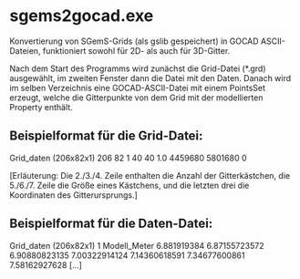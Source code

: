 sgems2gocad.exe
===============

Konvertierung von SGemS-Grids (als gslib gespeichert) in GOCAD ASCII-Dateien, funktioniert sowohl für 2D- als auch für 3D-Gitter.

Nach dem Start des Programms wird zunächst die Grid-Datei (*.grd) ausgewählt, im zweiten Fenster dann die Datei mit den Daten. Danach wird im selben Verzeichnis eine GOCAD-ASCII-Datei mit einem PointsSet erzeugt, welche die Gitterpunkte von dem Grid mit der modellierten Property enthält.

Beispielformat für die Grid-Datei:
----------------------------------

Grid_daten (206x82x1)
206
82
1
40
40
1.0
4459680
5801680
0

[Erläuterung: Die 2./3./4. Zeile enthalten die Anzahl der Gitterkästchen, die 5./6./7. Zeile die Größe eines Kästchens, und die letzten drei die Koordinaten des Gitterursprungs.]

Beispielformat für die Daten-Datei:
----------------------------------

Grid_daten (206x82x1)
1
Modell_Meter
6.881919384 
6.87155723572 
6.90880823135 
7.00322914124 
7.14360618591 
7.34677600861 
7.58162927628
[...] 

